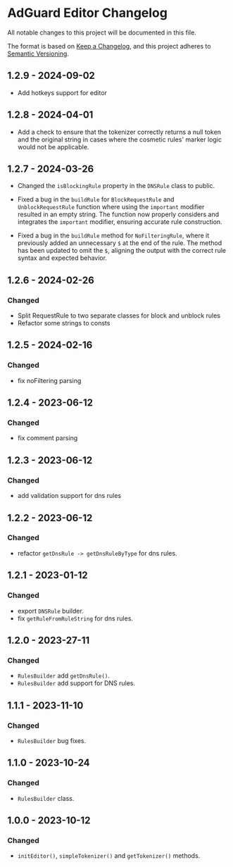 # AdGuard Editor Changelog

All notable changes to this project will be documented in this file.

The format is based on [Keep a Changelog](https://keepachangelog.com/en/1.0.0/),
and this project adheres to [Semantic Versioning](https://semver.org/spec/v2.0.0.html).

## 1.2.9 - 2024-09-02

- Add hotkeys support for editor

## 1.2.8 - 2024-04-01

- Add a check to ensure that the tokenizer correctly returns a null token and the original string in cases where the cosmetic rules' marker logic would not be applicable.

## 1.2.7 - 2024-03-26

- Changed the `isBlockingRule` property in the `DNSRule` class to public.

- Fixed a bug in the `buildRule` for `BlockRequestRule` and `UnblockRequestRule` function where using the `important` modifier resulted in an empty string. The function now properly considers and integrates the `important` modifier, ensuring accurate rule construction.

- Fixed a bug in the `buildRule` method for `NoFilteringRule`, where it previously added an unnecessary `$` at the end of the rule. The method has been updated to omit the `$`, aligning the output with the correct rule syntax and expected behavior.

## 1.2.6 - 2024-02-26

### Changed

- Split RequestRule to two separate classes for block and unblock rules
- Refactor some strings to consts


## 1.2.5 - 2024-02-16

### Changed

- fix noFiltering parsing

## 1.2.4 - 2023-06-12

### Changed

- fix comment parsing

## 1.2.3 - 2023-06-12

### Changed

- add validation support for dns rules

## 1.2.2 - 2023-06-12

### Changed

- refactor `getDnsRule -> getDnsRuleByType` for dns rules.


## 1.2.1 - 2023-01-12

### Changed

- export `DNSRule` builder.
- fix `getRuleFromRuleString` for dns rules.

## 1.2.0 - 2023-27-11

### Changed

- `RulesBuilder` add `getDnsRule()`.
- `RulesBuilder` add support for DNS rules.


## 1.1.1 - 2023-11-10

### Changed

- `RulesBuilder` bug fixes.


## 1.1.0 - 2023-10-24

### Changed

- `RulesBuilder` class.


## 1.0.0 - 2023-10-12

### Changed

- `initEditor()`, `simpleTokenizer()` and `getTokenizer()` methods.